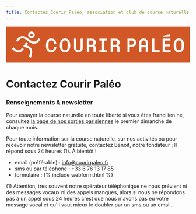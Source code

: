 ```yaml
---
title: Contactez Courir Paléo, association et club de course naturelle et minimaliste
---
```

![Courir Paleo](/assets/images/Logo-Courir-Paleo-long-orange-1200px.png)
# Contactez Courir Paléo

### Renseignements & newsletter

Pour essayer la course naturelle en toute liberté si vous êtes francilien.ne, consultez [la page de nos sorties parisiennes](/sorties) le premier dimanche de chaque mois.

Pour toute information sur la course naturelle, sur nos activités ou pour recevoir notre newsletter gratuite, contactez Benoît, notre fondateur&nbsp;; ll répond sous 24 heures (1). À bientôt&nbsp;!
- email (préférable)&nbsp;: <a href="mailto:info@courirpaleo.fr">info@courirpaleo.fr</a>
- sms ou par téléphone&nbsp;: +33 6 76 13 17 85
- formulaire&nbsp;:
{% include webform.html %}

(1) Attention, très souvent notre opérateur téléphonique ne nous prévient ni des messages vocaux ni des appels manqués, alors si nous ne répondons pas à un appel sous 24&nbsp;heures c'est que nous n'avons pas eu votre message vocal et qu'il vaut mieux le doubler par un sms ou un email.
